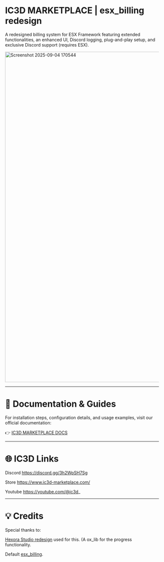 # IC3D MARKETPLACE | esx_billing redesign
A redesigned billing system for ESX Framework featuring extended functionalities, an enhanced UI, Discord logging, plug-and-play setup, and exclusive Discord support (requires ESX).

<img width="1919" height="1079" alt="Screenshot 2025-09-04 170544" src="https://github.com/user-attachments/assets/28006c0b-0cad-45a1-9822-e3b59d738b8e" />

---

# 📖 Documentation & Guides
For installation steps, configuration details, and usage examples, visit our official documentation:

👉 [IC3D MARKETPLACE DOCS](https://ic3d.gitbook.io/ic3d-marketplace)

---

# 🌐 IC3D Links

Discord
https://discord.gg/3h2WpSH7Sg

Store
https://www.ic3d-marketplace.com/

Youtube
https://youtube.com/@ic3d_

---

# 💡 Credits
Special thanks to:

[Hexora Studio redesign](https://github.com/HexoraStudio/esx_billing-redesign) used for this. (A
ox_lib for the progress functionality.

Default [esx_billing](https://github.com/esx-framework/ESX-Legacy-Addons/tree/main/%5Besx_addons%5D/esx_billing).
